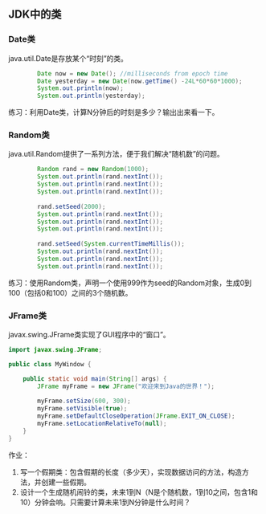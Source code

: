 ## JDK中的类

### Date类

java.util.Date是存放某个“时刻”的类。

```java
 		Date now = new Date(); //milliseconds from epoch time
		Date yesterday = new Date(now.getTime() -24L*60*60*1000);
		System.out.println(now);
		System.out.println(yesterday);
```

练习：利用Date类，计算N分钟后的时刻是多少？输出出来看一下。

### Random类

java.util.Random提供了一系列方法，便于我们解决“随机数”的问题。

```java
		Random rand = new Random(1000);
		System.out.println(rand.nextInt());
		System.out.println(rand.nextInt());
		System.out.println(rand.nextInt());
		
		rand.setSeed(2000);
		System.out.println(rand.nextInt());
		System.out.println(rand.nextInt());
		System.out.println(rand.nextInt());
		
		rand.setSeed(System.currentTimeMillis());
		System.out.println(rand.nextInt());
		System.out.println(rand.nextInt());
		System.out.println(rand.nextInt());
```

练习：使用Random类，声明一个使用999作为seed的Random对象，生成0到100（包括0和100）之间的3个随机数。

### JFrame类

javax.swing.JFrame类实现了GUI程序中的“窗口”。

```java
import javax.swing.JFrame;

public class MyWindow {

	public static void main(String[] args) {
		JFrame myFrame = new JFrame("欢迎来到Java的世界！");
		
		myFrame.setSize(600, 300);
		myFrame.setVisible(true);
		myFrame.setDefaultCloseOperation(JFrame.EXIT_ON_CLOSE);
		myFrame.setLocationRelativeTo(null);
	}
}
```

作业：

1. 写一个假期类：包含假期的长度（多少天），实现数据访问的方法，构造方法，并创建一些假期。
2. 设计一个生成随机闹铃的类，未来1到N（N是个随机数，1到10之间，包含1和10）分钟会响。只需要计算未来1到N分钟是什么时间？